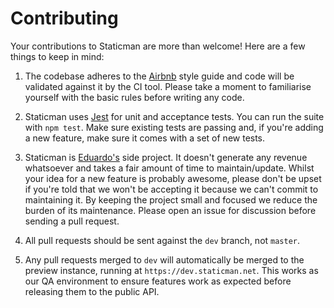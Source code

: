 # Contributing

Your contributions to Staticman are more than welcome! Here are a few things to keep in mind:

1. The codebase adheres to the [Airbnb](https://github.com/airbnb/javascript) style guide and code will be validated against it by the CI tool. Please take a moment to familiarise yourself with the basic rules before writing any code.

1. Staticman uses [Jest](https://facebook.github.io/jest/) for unit and acceptance tests. You can run the suite with `npm test`. Make sure existing tests are passing and, if you're adding a new feature, make sure it comes with a set of new tests.

1. Staticman is [Eduardo's](https://eduardoboucas.com) side project. It doesn't generate any revenue whatsoever and takes a fair amount of time to maintain/update. Whilst your idea for a new feature is probably awesome, please don't be upset if you're told that we won't be accepting it because we can't commit to maintaining it. By keeping the project small and focused we reduce the burden of its maintenance. Please open an issue for discussion before sending a pull request.

1. All pull requests should be sent against the `dev` branch, not `master`.

1. Any pull requests merged to `dev` will automatically be merged to the preview instance, running at `https://dev.staticman.net`. This works as our QA environment to ensure features work as expected before releasing them to the public API.
